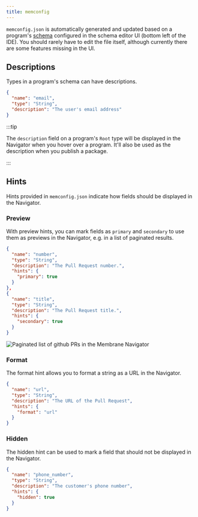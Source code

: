 ```yaml
---
title: memconfig
---
```


`memconfig.json` is automatically generated and updated based on a program's
[schema](/concepts/schema/) configured in the schema editor UI (bottom left of
the IDE). You should rarely have to edit the file itself, although currently
there are some features missing in the UI.

## Descriptions

Types in a program's schema can have descriptions.

```json
{
  "name": "email",
  "type": "String",
  "description": "The user's email address"
}
```

:::tip

The `description` field on a program's `Root` type will be displayed in
the Navigator when you hover over a program. It'll also be used as the
description when you publish a package.

:::

## Hints

Hints provided in `memconfig.json` indicate how fields should be displayed in
the Navigator.

### Preview

With preview hints, you can mark fields as `primary` and `secondary` to use them
as previews in the Navigator, e.g. in a list of paginated results.

```json
{
  "name": "number",
  "type": "String",
  "description": "The Pull Request number.",
  "hints": {
    "primary": true
  }
},
{
  "name": "title",
  "type": "String",
  "description": "The Pull Request title.",
  "hints": {
    "secondary": true
  }
}
```

![Paginated list of github PRs in the Membrane Navigator](@assets/primary_secondary.png)

### Format

The format hint allows you to format a string as a URL in the Navigator.

```json
{
  "name": "url",
  "type": "String",
  "description": "The URL of the Pull Request",
  "hints": {
    "format": "url"
  }
}
```

### Hidden

The hidden hint can be used to mark a field that should not be displayed in the
Navigator.

```json
{
  "name": "phone_number",
  "type": "String",
  "description": "The customer's phone number",
  "hints": {
    "hidden": true
  }
}
```
